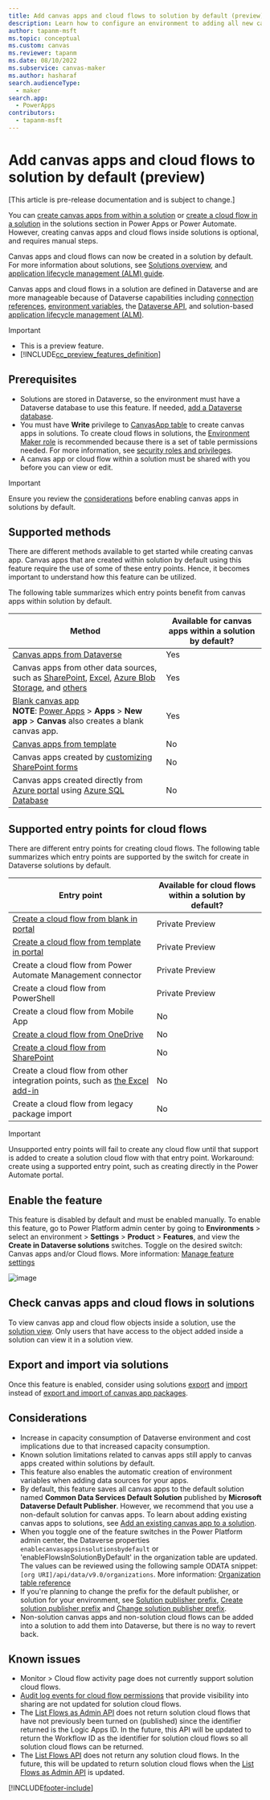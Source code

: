 ```yaml
---
title: Add canvas apps and cloud flows to solution by default (preview)
description: Learn how to configure an environment to adding all new canvas apps and cloud flows to default solution through various methods.
author: tapanm-msft
ms.topic: conceptual
ms.custom: canvas
ms.reviewer: tapanm
ms.date: 08/10/2022
ms.subservice: canvas-maker
ms.author: hasharaf
search.audienceType: 
  - maker
search.app: 
  - PowerApps
contributors:
  - tapanm-msft
---
```


# Add canvas apps and cloud flows to solution by default (preview)

[This article is pre-release documentation and is subject to change.]

You can [create canvas apps from within a solution](add-app-solution.md) or [create a cloud flow in a solution](/power-automate/create-flow-solution) in the solutions section in Power Apps or Power Automate. However, creating canvas apps and cloud flows inside solutions is optional, and requires manual steps.

Canvas apps and cloud flows can now be created in a solution by default. For more information about solutions, see [Solutions overview](../data-platform/solutions-overview.md), and [application lifecycle management (ALM) guide](/power-platform/alm/overview-alm).

Canvas apps and cloud flows in a solution are defined in Dataverse and are more manageable because of Dataverse capabilities including [connection references](/power-apps/maker/data-platform/create-connection-reference), [environment variables](/power-apps/maker/data-platform/environmentvariables), the [Dataverse API](/power-apps/developer/data-platform/webapi/overview), and solution-based [application lifecycle management (ALM)](/power-platform/alm). 

> [!IMPORTANT]
> - This is a preview feature.
> - [!INCLUDE[cc_preview_features_definition](../../includes/cc-preview-features-definition.md)]

## Prerequisites

- Solutions are stored in Dataverse, so the environment must have a Dataverse database to use this feature. If needed, [add a Dataverse database](/power-platform/admin/create-database).
- You must have **Write** privilege to [CanvasApp table](../../developer/data-platform/reference/entities/canvasapp.md) to create canvas apps in solutions. To create cloud flows in solutions, the [Environment Maker role](/power-platform/admin/database-security#predefined-security-roles) is recommended because there is a set of table permissions needed. For more information, see [security roles and privileges](/power-platform/admin/security-roles-privileges). 
- A canvas app or cloud flow within a solution must be shared with you before you can view or edit.

> [!IMPORTANT]
> Ensure you review the [considerations](#considerations) before enabling canvas apps in solutions by default.

## Supported methods

There are different methods available to get started while creating canvas app. Canvas apps that are created within solution by default using this feature require the use of some of these entry points. Hence, it becomes important to understand how this feature can be utilized. 

The following table summarizes which entry points benefit from canvas apps within solution by default.

| Method | Available for canvas apps within a solution by default?  |
| - | - |
| [Canvas apps from Dataverse](data-platform-create-app.md) | Yes |
| Canvas apps from other data sources, such as [SharePoint](app-from-sharepoint.md), [Excel](get-started-create-from-data.md), [Azure Blob Storage](connections/connection-azure-blob-storage.md), and [others](connections-list.md#popular-connectors) | Yes |
| [Blank canvas app](create-blank-app.md) </br> **NOTE**: [Power Apps](https://make.powerapps.com) > **Apps** > **New app** > **Canvas** also creates a blank canvas app. | Yes |
| [Canvas apps from template](get-started-test-drive.md) | No |
| Canvas apps created by [customizing SharePoint forms](customize-list-form.md) | No |
| Canvas apps created directly from [Azure portal](https://portal.azure.com) using [Azure SQL Database](app-from-azure-sql-database.md) | No |

## Supported entry points for cloud flows

There are different entry points for creating cloud flows. The following table summarizes which entry points are supported by the switch for create in Dataverse solutions by default. 

| Entry point | Available for cloud flows within a solution by default?  |
| - | - |
| [Create a cloud flow from blank in portal](/power-automate/get-started-logic-flow) | Private Preview |
| [Create a cloud flow from template in portal](/power-automate/get-started-logic-template) | Private Preview |
| Create a cloud flow from Power Automate Management connector | Private Preview |
| Create a cloud flow from PowerShell | Private Preview |
| Create a cloud flow from Mobile App | No |
| [Create a cloud flow from OneDrive](/power-automate/onedrive-business-launch-panel) | No |
| [Create a cloud flow from SharePoint](https://support.microsoft.com/en-us/office/create-a-flow-for-a-list-or-library-a9c3e03b-0654-46af-a254-20252e580d01) | No |
| Create a cloud flow from other integration points, such as [the Excel add-in](/business-applications-release-notes/april18/microsoft-flow/build-run-flows-excel) | No |
| Create a cloud flow from legacy package import | No |

> [!IMPORTANT]
> Unsupported entry points will fail to create any cloud flow until that support is added to create a solution cloud flow with that entry point. Workaround: create using a supported entry point, such as creating directly in the Power Automate portal.

## Enable the feature

This feature is disabled by default and must be enabled manually. To enable this feature, go to Power Platform admin center by going to **Environments** > select an environment > **Settings** > **Product** > **Features**, and view the **Create in Dataverse solutions** switches. Toggle on the desired switch: Canvas apps and/or Cloud flows. More information: [Manage feature settings](/power-platform/admin/settings-features)

![image](https://user-images.githubusercontent.com/13593424/202789228-877e69a0-5b83-459b-afe3-63fb1fe37e3d.png)

## Check canvas apps and cloud flows in solutions

To view canvas app and cloud flow objects inside a solution, use the [solution view](../data-platform/solutions-area.md). Only users that have access to the object added inside a solution can view it in a solution view.

## Export and import via solutions

Once this feature is enabled, consider using solutions [export](../data-platform/export-solutions.md) and [import](../data-platform/import-update-export-solutions.md) instead of [export and import of canvas app packages](export-import-app.md). 

## Considerations

- Increase in capacity consumption of Dataverse environment and cost implications due to that increased capacity consumption. 
- Known solution limitations related to canvas apps still apply to canvas apps created within solutions by default. 
- This feature also enables the automatic creation of environment variables when adding data sources for your apps. 
- By default, this feature saves all canvas apps to the default solution named **Common Data Services Default Solution** published by **Microsoft Dataverse Default Publisher**. However, we recommend that you use a non-default solution for canvas apps. To learn about adding existing canvas apps to solutions, see [Add an existing canvas app to a solution](add-app-solution.md#add-an-existing-canvas-app-to-a-solution).
- When you toggle one of the feature switches in the Power Platform admin center, the Dataverse properties `enablecanvasappsinsolutionsbydefault` or 'enableFlowsInSolutionByDefault' in the organization table are updated.  The values can be reviewed using the following sample ODATA snippet: `[org URI]/api/data/v9.0/organizations`. More information: [Organization table reference](/power-apps/developer/data-platform/reference/entities/organization)
- If you're planning to change the prefix for the default publisher, or solution for your environment, see [Solution publisher prefix](/power-platform/alm/solution-concepts-alm#solution-publisher-prefix), [Create solution publisher prefix](../data-platform/create-solution.md#create-a-solution-publisher) and [Change solution publisher prefix](../data-platform/create-solution.md#change-a-solution-publisher).
- Non-solution canvas apps and non-solution cloud flows can be added into a solution to add them into Dataverse, but there is no way to revert back. 

## Known issues

- Monitor > Cloud flow activity page does not currently support solution cloud flows.
- [Audit log events for cloud flow permissions](/power-platform/admin/logging-power-automate#see-audited-events) that provide visibility into sharing are not updated for solution cloud flows.
- The [List Flows as Admin API](/connectors/flowmanagement/#list-flows-as-admin) does not return solution cloud flows that have not previously been turned on (published) since the identifier returned is the Logic Apps ID. In the future, this API will be updated to return the Workflow ID as the identifier for solution cloud flows so all solution cloud flows can be returned.
- The [List Flows API](/connectors/flowmanagement/#list-my-flows) does not return any solution cloud flows. In the future, this will be updated to return solution cloud flows when the [List Flows as Admin API](/connectors/flowmanagement/#list-flows-as-admin) is updated.


[!INCLUDE[footer-include](../../includes/footer-banner.md)]
